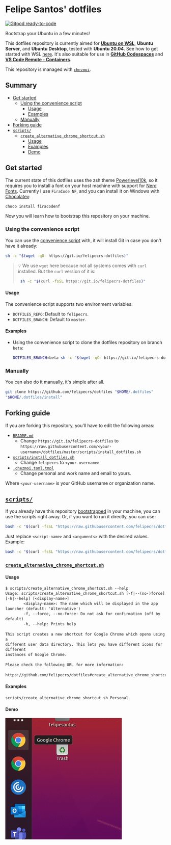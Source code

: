 # Felipe Santos' dotfiles <!-- omit in toc -->

[![Gitpod ready-to-code](https://img.shields.io/badge/Gitpod-ready--to--code-blue?logo=gitpod)](https://gitpod.io/#https://github.com/felipecrs/dotfiles#scripts)

Bootstrap your Ubuntu in a few minutes!

This dotfiles repository is currently aimed for [**Ubuntu on WSL**](https://ubuntu.com/wsl), **Ubuntu Server**, and **Ubuntu Desktop**, tested with **Ubuntu 20.04**. See how to get started with WSL [here](https://docs.microsoft.com/pt-br/windows/wsl/install-win10). It's also suitable for use in [**GitHub Codespaces**](https://github.com/features/codespaces) and [**VS Code Remote - Containers**](https://code.visualstudio.com/docs/remote/containers).

This repository is managed with [`chezmoi`](https://chezmoi.io).

## Summary <!-- omit in toc -->

- [Get started](#get-started)
  - [Using the convenience script](#using-the-convenience-script)
    - [Usage](#usage)
    - [Examples](#examples)
  - [Manually](#manually)
- [Forking guide](#forking-guide)
- [`scripts/`](#scripts)
  - [`create_alternative_chrome_shortcut.sh`](#create_alternative_chrome_shortcutsh)
    - [Usage](#usage-1)
    - [Examples](#examples-1)
    - [Demo](#demo)

## Get started

The current state of this dotfiles uses the zsh theme [Powerlevel10k](https://github.com/romkatv/powerlevel10k), so it requires you to install a font on your host machine with support for [Nerd Fonts](https://github.com/ryanoasis/nerd-fonts). Currently I use `FiraCode NF`, and you can install it on Windows with [Chocolatey](https://chocolatey.org/install):

```powershell
choco install firacodenf
```

Now you will learn how to bootstrap this repository on your machine.

### Using the convenience script

You can use the [convenience script](./clone_and_install.sh) with, it will install Git in case you don't have it already:

```bash
sh -c "$(wget -qO- https://git.io/felipecrs-dotfiles)"
```

> 💡 We use `wget` here because not all systems comes with `curl` installed. But the `curl` version of it is:
>
> ```bash
>  sh -c "$(curl -fsSL https://git.io/felipecrs-dotfiles)"
> ```

#### Usage

The convenience script supports two environment variables:

- `DOTFILES_REPO`: Default to `felipecrs`.
- `DOTFILES_BRANCH`: Default to `master`.

#### Examples

- Using the convenience script to clone the dotfiles repository on branch `beta`:

  ```bash
  DOTFILES_BRANCH=beta sh -c "$(wget -qO- https://git.io/felipecrs-dotfiles)"
  ```

### Manually

You can also do it manually, it's simple after all.

```bash
git clone https://github.com/felipecrs/dotfiles "$HOME/.dotfiles"
"$HOME/.dotfiles/install"
```

## Forking guide

If you are forking this repository, you'll have to edit the following areas:

- [`README.md`](./README.md)
  - Change `https://git.io/felipecrs-dotfiles` to `https://raw.githubusercontent.com/<your-username>/dotfiles/master/scripts/install_dotfiles.sh`
- [`scripts/install_dotfiles.sh`](./scripts/install_dotfiles.sh)
  - Change `felipecrs` to `<your-username>`
- [`.chezmoi.toml.tmpl`](./.chezmoi.toml.tmpl)
  - Change personal and work name and email to yours.

Where `<your-username>` is your GitHub username or organization name.

## [`scripts/`](scripts/)

If you already have this repository [bootstrapped](#get-started) in your machine, you can use the scripts right away. Or, if you want to run it directly, you can use:

```bash
bash -c "$(curl -fsSL "https://raw.githubusercontent.com/felipecrs/dotfiles/master/scripts/<script-name>")" -- <arguments>
```

Just replace `<script-name>` and `<arguments>` with the desired values. Example:

```bash
bash -c "$(curl -fsSL "https://raw.githubusercontent.com/felipecrs/dotfiles/master/scripts/create_alternative_chrome_shortcut.sh")" -- --force
```

### [`create_alternative_chrome_shortcut.sh`](scripts/create_alternative_chrome_shortcut.sh)

#### Usage

```sh-session
$ scripts/create_alternative_chrome_shortcut.sh --help
Usage: scripts/create_alternative_chrome_shortcut.sh [-f|--(no-)force] [-h|--help] [<display-name>]
        <display-name>: The name which will be displayed in the app launcher (default: 'Alternative')
        -f, --force, --no-force: Do not ask for confirmation (off by default)
        -h, --help: Prints help

This script creates a new shortcut for Google Chrome which opens using a
different user data directory. This lets you have different icons for different
instances of Google Chrome.

Please check the following URL for more information:
  https://github.com/felipecrs/dotfiles#create_alternative_chrome_shortcutsh
```

#### Examples

```bash
scripts/create_alternative_chrome_shortcut.sh Personal
```

#### Demo

![Opening two Chrome instances using different icons](./docs/images/create_alternative_chrome_shortcut.gif)
